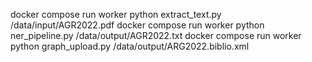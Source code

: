 docker compose run worker python extract_text.py /data/input/AGR2022.pdf
docker compose run worker python ner_pipeline.py /data/output/AGR2022.txt
docker compose run worker python graph_upload.py /data/output/ARG2022.biblio.xml
